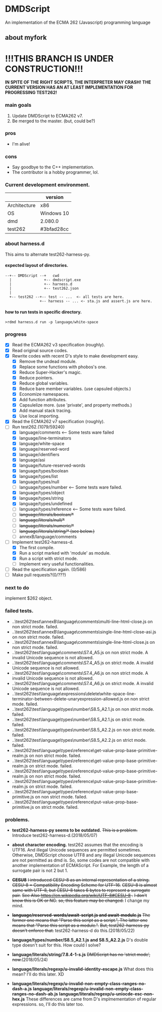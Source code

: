 DMDScript
=========

An implementation of the ECMA 262 (Javascript) programming language


## about myfork

# !!!THIS BRANCH IS UNDER CONSTRUCTION!!!
**IN SPITE OF THE RIGHT SCRIPTS, THE INTERPRETER MAY CRASH!**
**THE CURRENT VERSION HAS AN AT LEAST IMPLEMENTATION FOR PROGRESSING TEST262!**


### main goals
1. Update DMDScript to ECMA262 v7.
2. Be merged to the master. (but, could be?)

### pros
* I'm alive!

### cons
* Say goodbye to the C++ implementation.
* The contributor is a hobby programmer, lol.


### Current development environment.
|              |    version |
| ------------ | ---------- |
| Architecture |        x86 |
| OS           | Windows 10 |
| dmd          |    2.080.0 |
| test262      | #3bfad28cc |

### about harness.d
This aims to alternate test262-harness-py.

#### expected layout of directories.

	--+-- DMDScript --+   cwd
	  |               +-- dmdscript.exe
	  |               +-- harness.d
	  |               +-- test262.json
	  |
	  +-- test262 --+-- test -- ...  <- all tests are here.
	                +-- harness -- ... <- sta.js and assert.js are here.

#### how to run tests in specific directory.
	>rdmd harness.d run -p language/white-space

### progress
* [x] Read the ECMA262 v3 specification (roughly).
* [x] Read original source codes.
* [x] Rewrite codes with recent D's style to make development easy.
    + [x] Remove the undead module.
    + [x] Replace some functions with phobos's one.
    + [x] Reduce Super-Hacker's magic.
    + [x] Reduce pointers.
    + [x] Reduce global variables.
    + [x] Reduce bare member variables. (use capsuled objects.)
    + [x] Economize namespaces.
    + [x] Add function attributes.
    + [x] Capsulelize more. (use 'private', and property methods.)
    + [x] Add manual stack tracing.
    + [x] Use local importing.
* [x] Read the ECMA262 v7 specification (roughly).
* [ ] Run test262.(1079/59240)
    + [x] language/comments <-- Some tests ware failed
    + [x] language/line-terminators
    + [x] language/white-space
    + [x] language/reserved-word
    + [x] language/identifiers
    + [x] language/asi
    + [x] language/future-reserved-words
    + [x] language/types/boolean
    + [x] language/types/list
    + [x] language/types/null
    + [ ] language/types/number <-- Some tests ware failed.
    + [x] language/types/object
    + [x] language/types/string
    + [x] language/types/undefined
    + [ ] language/types/reference <-- Some tests ware failed.
    + [ ] ~~language/literals/boolean/*~~
    + [ ] ~~language/literals/null/*~~
    + [ ] ~~language/literals/numeric/*~~
    + [ ] ~~language/literals/string/* (see below.)~~
    + [ ] annexB/language/comments
* [ ] Implement test262-harness-d.
    + [x] The first compile.
    + [x] Run a script marked with 'module' as module.
    + [x] Run a script with strict mode.
    + [ ] Implement very useful functionalities.
* [ ] Read the specification again. (0/586)
* [ ] Make pull requests?(0/???)

### next to do
implement $262 object.

### failed tests.
* ..\test262\test\annexB\language\comments\multi-line-html-close.js on non strict mode.
  failed.
* ..\test262\test\annexB\language\comments\single-line-html-close-asi.js on non strict mode.
  failed.
* ..\test262\test\annexB\language\comments\single-line-html-close.js on non strict mode.
  failed.
* ..\test262\test\language\comments\S7.4_A5.js on non strict mode.
  A invalid Unicode sequence is not allowed.
* ..\test262\test\language\comments\S7.4_A5.js on strict mode.
  A invalid Unicode sequence is not allowed.
* ..\test262\test\language\comments\S7.4_A6.js on non strict mode.
  A invalid Unicode sequence is not allowed.
* ..\test262\test\language\comments\S7.4_A6.js on strict mode.
  A invalid Unicode sequence is not allowed.
* ..\test262\test\language\expressions\delete\white-space-line-terminator-between-delete-unaryexpression-allowed.js on non strict mode.
  failed.
* ..\test262\test\language\types\number\S8.5_A2.1.js on non strict mode.
  failed.
* ..\test262\test\language\types\number\S8.5_A2.1.js on strict mode.
  failed.
* ..\test262\test\language\types\number\S8.5_A2.2.js on non strict mode.
  failed.
* ..\test262\test\language\types\number\S8.5_A2.2.js on strict mode.
  failed.
* ..\test262\test\language\types\reference\get-value-prop-base-primitive-realm.js on non strict mode.
  failed.
* ..\test262\test\language\types\reference\get-value-prop-base-primitive-realm.js on strict mode.
  failed.
* ..\test262\test\language\types\reference\put-value-prop-base-primitive-realm.js on non strict mode.
  failed.
* ..\test262\test\language\types\reference\put-value-prop-base-primitive-realm.js on strict mode.
  failed.
* ..\test262\test\language\types\reference\put-value-prop-base-primitive.js on non strict mode.
  failed.
* ..\test262\test\language\types\reference\put-value-prop-base-primitive.js on strict mode.
  failed.

### problems.
* __test262-harness-py seems to be outdated.__
  ~~This is a problem.~~
  Introduce test262-harness-d.(2018/05/07)

* __about character encoding.__
  test262 assumes that the encoding is UTF16. And illegal Unicode sequences are permitted sometimes.
  Otherwise, DMDScript choose UTF8 and any illegal Unicode sequences are not permitted as dmd is.
  So, some codes are not compatible with another implementation of ECMAScript.
  For Example, the length of a surrogate pair is not 2 but 1.

* ~~__CESU8__~~
  ~~I introduced CESU-8 as an internal representation of a string.~~
  ~~CESU-8 = Compatibility Encoding Scheme for UTF-16.~~
  ~~CESU-8 is almost same with UTF-8, but CESU-8 takes 6 bytes to represent a surrogate pair.~~
  ~~See Also https://en.wikipedia.org/wiki/UTF-8#CESU-8 .~~
  ~~I don't know this is OK or NG.~~
  ~~so, this feature may be changed.~~
  I change my mind.

* ~~__language/reserved-words/await-script.js and await-module.js__~~
  ~~The former one means that "Parse this script as a script.", The latter one means that "Parse this script as a module.".~~
  ~~But, test262-harness-py doesn't enforce that.~~
  test262-harness-d do this.(2018/05/22)

* __language/types/number/S8.5_A2.1.js and S8.5_A2.2.js__
  D's double type doesn't suit for this. How could I solve?

* __language/literals/string/7.8.4-1-s.js__
  ~~DMDScript has no 'strict mode', now.~~(2018/05/24)

* __language/literals/regexp/u-invalid-identity-escape.js__
  What does this mean? I'll do this later. XD

* __language/literals/regexp/u-invalid-non-empty-class-ranges-no-dash-a.js__
  __language/literals/regexp/u-invalid-non-empty-class-ranges-no-dash-ab.js__
  __language/literals/regexp/u-uniocde-esc-non-hex.js__
  These differences are came from D's implmementation of regular expressions.
  so, I'll do this later too.
